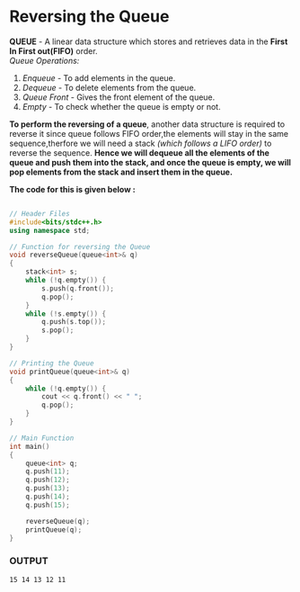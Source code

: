 # Reversing the Queue 

**QUEUE** - A linear data structure which stores and retrieves data in the **First In First out(FIFO)** order.	
*Queue Operations:*
1. *Enqueue* - To add elements in the queue.
2. *Dequeue* - To delete elements from the queue.
3. *Queue Front* - Gives the front element of the queue.
4. *Empty* - To check whether the queue is empty or not.

**To perform the reversing of a queue**, another data structure is required to reverse it since queue follows FIFO order,the elements will stay in the same sequence,therfore we will need a stack *(which follows a LIFO order)* to reverse the sequence. **Hence we will dequeue all the elements of the queue and push them into the stack, and once the queue is empty, we will pop elements from the stack and insert them in the queue.**

**The code for this is given below :**
```cpp

// Header Files
#include<bits/stdc++.h>
using namespace std;

// Function for reversing the Queue
void reverseQueue(queue<int>& q)
{
	stack<int> s;
	while (!q.empty()) {
		s.push(q.front());
		q.pop();
	}
	while (!s.empty()) {
		q.push(s.top());
		s.pop();
	}
}

// Printing the Queue
void printQueue(queue<int>& q)
{
	while (!q.empty()) {
		cout << q.front() << " ";
		q.pop();
	}
}

// Main Function
int main()
{
	queue<int> q;
	q.push(11);
	q.push(12);
	q.push(13);
	q.push(14);
	q.push(15);

	reverseQueue(q);
	printQueue(q);
}
```

### OUTPUT 
```
15 14 13 12 11
```
